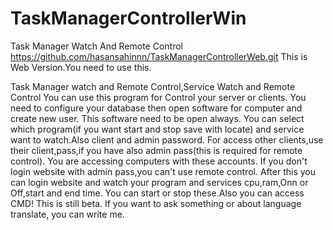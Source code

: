 # TaskManagerControllerWin
Task Manager Watch And Remote Control
https://github.com/hasansahinnn/TaskManagerControllerWeb.git  This is Web Version.You need to use this.

Task Manager watch and Remote Control,Service Watch and Remote Control You can use this program for Control your server or clients. 
You need to configure your database then open software for computer and create new user.
This software need to be open always. 
You can select which program(if you want start and stop save with locate) and service want to watch.Also client and admin password. 
For access other clients,use their client,pass,if you have also admin pass(this is required for remote control).
You are accessing computers with these accounts.
If you don't login website with admin pass,you can't use remote control. 
After this you can login website and watch your program and services cpu,ram,Onn or Off,start and end time. You can start or stop these.Also you can access CMD! 
This is still beta. If you want to ask something or about language translate, you can write me.

